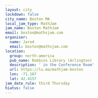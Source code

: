 ```yaml
---
layout: city
lockdown: false
city_name: Boston MA
local_jam_type: MathJam
jam_name: Boston MathJam
email: boston@mathsjam.com
organiser:
  name: Jared
  email: boston@mathsjam.com
location:
  group: north-america
  pub_name: Robbins Library (Arlington)
  description: ' in the Conference Room'
  url: https://lu.ma/mathjam-boston
  lon: -71.167
  lat: 42.4157
jam_date_rule: third Thursday
hiatus: false
---
```

